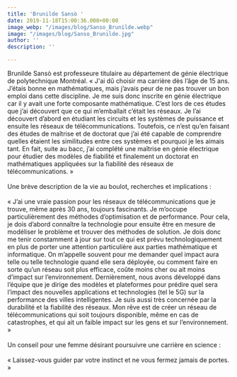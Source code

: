 ```yaml
---
title: 'Brunilde Sansò '
date: 2019-11-18T15:00:36.000+00:00
image_webp: "/images/blog/Sanso_Brunilde.webp"
image: "/images/blog/Sanso_Brunilde.jpg"
author: ''
description: ''

---
```

Brunilde Sansò est professeure titulaire au département de génie électrique de polytechnique Montréal. « J'ai dû choisir ma carrière dès l’âge de 15 ans. J’étais bonne en mathématiques, mais j’avais peur de ne pas trouver un bon emploi dans cette discipline. Je me suis donc inscrite en génie électrique car il y avait une forte composante mathématique. C’est lors de ces études que j’ai découvert que ce qui m’emballait c’était les réseaux. Je l’ai découvert d’abord en étudiant les circuits et les systèmes de puissance et ensuite les réseaux de télécommunications. Toutefois, ce n’est qu’en faisant des études de maîtrise et de doctorat que j’ai été capable de comprendre quelles étaient les similitudes entre ces systèmes et pourquoi je les aimais tant. En fait, suite au bacc, j’ai complété une maîtrise en génie électrique pour étudier des modèles de fiabilité et finalement un doctorat en mathématiques appliquées sur la fiabilité des réseaux de télécommunications. »  
⠀⠀⠀⠀⠀⠀⠀⠀⠀  
Une brève description de la vie au boulot, recherches et implications :  
⠀⠀⠀⠀⠀⠀⠀⠀⠀  
« J’ai une vraie passion pour les réseaux de télécommunications que je trouve, même après 30 ans, toujours fascinants. Je m’occupe particulièrement des méthodes d’optimisation et de performance. Pour cela, je dois d’abord connaître la technologie pour ensuite être en mesure de modéliser le problème et trouver des méthodes de solution. Je dois donc me tenir constamment à jour sur tout ce qui est prévu technologiquement en plus de porter une attention particulière aux parties mathématique et informatique. On m’appelle souvent pour me demander quel impact aura telle ou telle technologie quand elle sera déployée, ou comment faire en sorte qu’un réseau soit plus efficace, coûte moins cher ou ait moins d’impact sur l’environnement. Dernièrement, nous avons développé dans l’équipe que je dirige des modèles et plateformes pour prédire quel sera l’impact des nouvelles applications et technologies (tel le 5G) sur la performance des villes intelligentes. Je suis aussi très concernée par la durabilité et la fiabilité des réseaux. Mon rêve est de créer un réseau de télécommunications qui soit toujours disponible, même en cas de catastrophes, et qui ait un faible impact sur les gens et sur l’environnement. »  
⠀⠀⠀⠀⠀⠀⠀⠀⠀  
Un conseil pour une femme désirant poursuivre une carrière en science :  
⠀⠀⠀⠀⠀⠀⠀⠀⠀  
« Laissez-vous guider par votre instinct et ne vous fermez jamais de portes. »